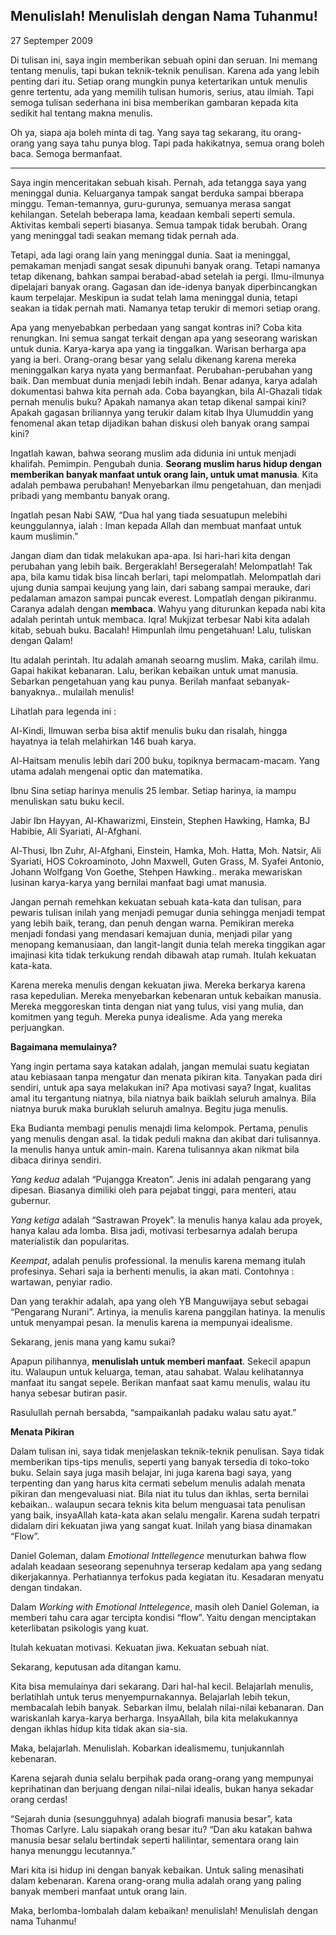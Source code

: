 ## Menulislah! Menulislah dengan Nama Tuhanmu!

27 Septemper 2009

Di tulisan ini, saya ingin memberikan sebuah opini dan seruan. Ini memang tentang menulis, tapi bukan teknik-teknik penulisan. Karena ada yang lebih penting dari itu. Setiap orang mungkin punya ketertarikan untuk menulis genre tertentu, ada yang memilih tulisan humoris, serius, atau ilmiah. Tapi semoga tulisan sederhana ini bisa memberikan gambaran kepada kita sedikit hal tentang makna menulis.

Oh ya, siapa aja boleh minta di tag. Yang saya tag sekarang, itu orang-orang yang saya tahu punya blog. Tapi pada hakikatnya, semua orang boleh baca. Semoga bermanfaat.

---------------------------------------------------

Saya ingin menceritakan sebuah kisah. Pernah, ada tetangga saya yang meninggal dunia. Keluarganya tampak sangat berduka sampai bberapa minggu. Teman-temannya, guru-gurunya, semuanya merasa sangat kehilangan. Setelah beberapa lama, keadaan kembali seperti semula. Aktivitas kembali seperti biasanya. Semua tampak tidak berubah. Orang yang meninggal tadi seakan memang tidak pernah ada.

Tetapi, ada lagi orang lain yang meninggal dunia. Saat ia meninggal, pemakaman menjadi sangat sesak dipunuhi banyak orang. Tetapi namanya tetap dikenang, bahkan sampai berabad-abad setelah ia pergi. Ilmu-ilmunya dipelajari banyak orang. Gagasan dan ide-idenya banyak diperbincangkan kaum terpelajar. Meskipun ia sudat telah lama meninggal dunia, tetapi seakan ia tidak pernah mati. Namanya tetap terukir di memori setiap orang.

Apa yang menyebabkan perbedaan yang sangat kontras ini? Coba kita renungkan. Ini semua sangat terkait dengan apa yang seseorang wariskan untuk dunia. Karya-karya apa yang ia tinggalkan. Warisan berharga apa yang ia beri. Orang-orang besar yang selalu dikenang karena mereka meninggalkan karya nyata yang bermanfaat. Perubahan-perubahan yang baik. Dan membuat dunia menjadi lebih indah. Benar adanya, karya adalah dokumentasi bahwa kita pernah ada. Coba bayangkan, bila Al-Ghazali tidak pernah menulis buku? Apakah namanya akan tetap dikenal sampai kini? Apakah gagasan briliannya yang terukir dalam kitab Ihya Ulumuddin yang fenomenal akan tetap dijadikan bahan diskusi oleh banyak orang sampai kini?

Ingatlah kawan, bahwa seorang muslim ada didunia ini untuk menjadi khalifah. Pemimpin. Pengubah dunia. **Seorang muslim harus hidup dengan memberikan banyak manfaat untuk orang lain, untuk umat manusia**. Kita adalah pembawa perubahan! Menyebarkan ilmu pengetahuan, dan menjadi pribadi yang membantu banyak orang.

Ingatlah pesan Nabi SAW, “Dua hal yang tiada sesuatupun melebihi keunggulannya, ialah : Iman kepada Allah dan membuat manfaat untuk kaum muslimin.”

Jangan diam dan tidak melakukan apa-apa. Isi hari-hari kita dengan perubahan yang lebih baik. Bergeraklah! Bersegeralah! Melompatlah! Tak apa, bila kamu tidak bisa lincah berlari, tapi melompatlah. Melompatlah dari ujung dunia sampai keujung yang lain, dari sabang sampai merauke, dari pedalaman amazon sampai puncak everest. Lompatlah dengan pikiranmu. Caranya adalah dengan **membaca**. Wahyu yang diturunkan kepada nabi kita adalah perintah untuk membaca. Iqra! Mukjizat terbesar Nabi kita adalah kitab, sebuah buku. Bacalah! Himpunlah ilmu pengetahuan! Lalu, tuliskan dengan Qalam!

Itu adalah perintah. Itu adalah amanah seoarng muslim. Maka, carilah ilmu. Gapai hakikat kebanaran. Lalu, berikan kebaikan untuk umat manusia. Sebarkan pengetahuan yang kau punya. Berilah manfaat sebanyak-banyaknya.. mulailah menulis!

Lihatlah para legenda ini :

Al-Kindi, Ilmuwan serba bisa aktif menulis buku dan risalah, hingga hayatnya ia telah melahirkan 146 buah karya.

Al-Haitsam menulis lebih dari 200 buku, topiknya bermacam-macam. Yang utama adalah mengenai optic dan matematika.

Ibnu Sina setiap harinya menulis 25 lembar. Setiap harinya, ia mampu menuliskan satu buku kecil.

Jabir Ibn Hayyan, Al-Khawarizmi, Einstein, Stephen Hawking, Hamka, BJ Habibie, Ali Syariati, Al-Afghani.

Al-Thusi, Ibn Zuhr, Al-Afghani, Einstein, Hamka, Moh. Hatta, Moh. Natsir, Ali Syariati, HOS Cokroaminoto, John Maxwell, Guten Grass, M. Syafei Antonio, Johann Wolfgang Von Goethe, Stehpen Hawking.. meraka mewariskan lusinan karya-karya yang bernilai manfaat bagi umat manusia.

Jangan pernah remehkan kekuatan sebuah kata-kata dan tulisan, para pewaris tulisan inilah yang menjadi pemugar dunia sehingga menjadi tempat yang lebih baik, terang, dan penuh dengan warna. Pemikiran mereka menjadi fondasi yang mendasari kemajuan dunia, menjadi pilar yang menopang kemanusiaan, dan langit-langit dunia telah mereka tinggikan agar imajinasi kita tidak terkukung rendah dibawah atap rumah. Itulah kekuatan kata-kata.

Karena mereka menulis dengan kekuatan jiwa. Mereka berkarya karena rasa kepedulian. Mereka menyebarkan kebenaran untuk kebaikan manusia. Mereka meggoreskan tinta dengan niat yang tulus, visi yang mulia, dan komitmen yang teguh. Mereka punya idealisme. Ada yang mereka perjuangkan.

**Bagaimana memulainya?**

Yang ingin pertama saya katakan adalah, jangan memulai suatu kegiatan atau kebiasaan tanpa mengatur dan menata pikiran kita. Tanyakan pada diri sendiri, untuk apa saya melakukan ini? Apa motivasi saya? Ingat, kualitas amal itu tergantung niatnya, bila niatnya baik baiklah seluruh amalnya. Bila niatnya buruk maka buruklah seluruh amalnya. Begitu juga menulis.

Eka Budianta membagi penulis menajdi lima kelompok. Pertama, penulis yang menulis dengan asal. Ia tidak peduli makna dan akibat dari tulisannya. Ia menulis hanya untuk amin-main. Karena tulisannya akan nikmat bila dibaca dirinya sendiri.

*Yang kedua* adalah “Pujangga Kreaton”. Jenis ini adalah pengarang yang dipesan. Biasanya dimiliki oleh para pejabat tinggi, para menteri, atau gubernur.

*Yang ketiga* adalah “Sastrawan Proyek”. Ia menulis hanya kalau ada proyek, hanya kalau ada lomba. Bisa jadi, motivasi terbesarnya adalah berupa materialistik dan popularitas.

*Keempat*, adalah penulis professional. Ia menulis karena memang itulah profesinya. Sehari saja ia berhenti menulis, ia akan mati. Contohnya : wartawan, penyiar radio.

Dan yang terakhir adalah, apa yang oleh YB Manguwijaya sebut sebagai “Pengarang Nurani”. Artinya, ia menulis karena panggilan hatinya. Ia menulis untuk menyampai pesan. Ia menulis karena ia mempunyai idealisme.

Sekarang, jenis mana yang kamu sukai?

Apapun pilihannya, **menulislah untuk memberi manfaat**. Sekecil apapun itu. Walaupun untuk keluarga, teman, atau sahabat. Walau kelihatannya manfaat itu sangat sepele. Berikan manfaat saat kamu menulis, walau itu hanya sebesar butiran pasir.

Rasulullah pernah bersabda, “sampaikanlah padaku walau satu ayat.”

**Menata Pikiran**


Dalam tulisan ini, saya tidak menjelaskan teknik-teknik penulisan. Saya tidak memberikan tips-tips menulis, seperti yang banyak tersedia di toko-toko buku. Selain saya juga masih belajar, ini juga karena bagi saya, yang terpenting dan yang harus kita cermati sebelum menulis adalah menata pikiran dan mengevaluasi niat. Bila niat itu tulus dan ikhlas, serta bernilai kebaikan.. walaupun secara teknis kita belum menguasai tata penulisan yang baik, insyaAllah kata-kata akan selalu mengalir. Karena sudah terpatri didalam diri kekuatan jiwa yang sangat kuat. Inilah yang biasa dinamakan “Flow”.

Daniel Goleman, dalam *Emotional Inttellegence* menuturkan bahwa flow adalah keadaan seseorang sepenuhnya terserap kedalam apa yang sedang dikerjakannya. Perhatiannya terfokus pada kegiatan itu. Kesadaran menyatu dengan tindakan.

Dalam *Working with Emotional Inttelegence*, masih oleh Daniel Goleman, ia memberi tahu cara agar tercipta kondisi “flow”. Yaitu dengan menciptakan keterlibatan psikologis yang kuat.

Itulah kekuatan motivasi. Kekuatan jiwa. Kekuatan sebuah niat.

Sekarang, keputusan ada ditangan kamu.

Kita bisa memulainya dari sekarang. Dari hal-hal kecil. Belajarlah menulis, berlatihlah untuk terus menyempurnakannya. Belajarlah lebih tekun, membacalah lebih banyak. Sebarkan ilmu, belalah nilai-nilai kebanaran. Dan wariskanlah karya-karya berharga. InsyaAllah, bila kita melakukannya dengan ikhlas hidup kita tidak akan sia-sia.

Maka, belajarlah. Menulislah. Kobarkan idealismemu, tunjukannlah kebenaran.

Karena sejarah dunia selalu berpihak pada orang-orang yang mempunyai keprihatinan dan berjuang dengan nilai-nilai idealis, bukan hanya sekadar orang cerdas!

“Sejarah dunia (sesungguhnya) adalah biografi manusia besar”, kata Thomas Carlyre. Lalu siapakah orang besar itu? “Dan aku katakan bahwa manusia besar selalu bertindak seperti halilintar, sementara orang lain hanya menunggu lecutannya.”

Mari kita isi hidup ini dengan banyak kebaikan. Untuk saling menasihati dalam kebenaran. Karena orang-orang mulia adalah orang yang paling banyak memberi manfaat untuk orang lain.

Maka, berlomba-lombalah dalam kebaikan! menulislah! Menulislah dengan nama Tuhanmu!